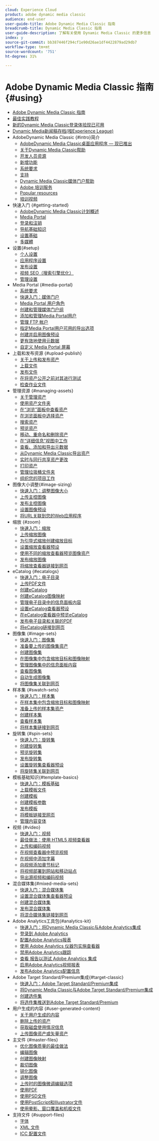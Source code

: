 ```yaml
---
cloud: Experience Cloud
product: adobe dynamic media classic
audience: end-user
user-guide-title: Adobe Dynamic Media Classic 指南
breadcrumb-title: Dynamic Media Classic 指南
user-guide-description: 了解有关使用 Dynamic Media Classic 的更多信息
index: y
source-git-commit: bb387446f294cf1e90d26ae1df4422879ad29db7
workflow-type: tm+mt
source-wordcount: '751'
ht-degree: 31%

---
```



# Adobe Dynamic Media Classic 指南 {#using}

+ [Adobe Dynamic Media Classic 指南](home.md)
+ [最佳实践教程](https://experienceleague.adobe.com/docs/experience-manager-learn/dynamic-media-classic-tutorial/overview.html)
+ [新的Dynamic Media Classic登录体验现已可用](new-ui-2020.md)
+ [Dynamic Media新闻稿存档(按Experience League)](dynamic-media-newsletter.md)
+ AdobeDynamic Media Classic {#intro}简介
   + [AdobeDynamic Media Classic桌面应用程序 — 现已推出](dynamic-media-classic-desktop-app.md)
   + [关于Dynamic Media Classic帮助](introduction.md)
   + [开发人员资源](developer-resources.md)
   + [新增功能](whats-new.md)
   + [系统要求](system-requirements.md)
   + [支持](support.md)
   + [Dynamic Media Classic媒体门户帮助](help-dmc-media-portal.md)
   + [Adobe 培训服务](training-services.md)
   + [Popular resources](popular-resources.md)
   + [培训视频](training-videos.md)
+ 快速入门 {#getting-started}
   + [AdobeDynamic Media Classic计划概述](dmc-platform-overview.md)
   + [Media Portal](media-portal.md)
   + [登录和注销](signing-out.md)
   + [导航基础知识](navigation-basics.md)
   + [设置基础](setup-basics.md)
   + [多媒體](rich-media.md)
+ 设置{#setup}
   + [个人设置](personal-setup.md)
   + [应用程序设置](application-setup.md)
   + [发布设置](publish-setup.md)
   + [视频 SEO（搜索引擎优化）](video-seo-search-engine-optimization.md)
   + [管理设置](administration-setup.md)
+ Media Portal {#media-portal}
   + [系统要求](system-requirements-1.md)
   + [快速入门：媒体门户](quick-start-media-portal-administration.md)
   + [Media Portal 用户角色](media-portal-user-roles.md)
   + [创建和管理媒体门户组](creating-media-portal-groups.md)
   + [添加和管理Media Portal用户](adding-media-portal-users.md)
   + [管理 FTP 帐户](ftp-accounts.md)
   + [指定Media Portal用户可用的导出选项](specifying-export-options-available-media.md)
   + [创建并启用图像预设](creating-enabling-image-presets.md)
   + [更有效地使用元数据](making-efficient-metadata.md)
   + [自定义 Media Portal 屏幕](customizing-media-portal-screen.md)
+ 上载和发布资源 {#upload-publish}
   + [关于上传和发布资产](about-asset-upload-publish.md)
   + [上载文件](uploading-files.md)
   + [发布文件](publishing-files.md)
   + [在将资产公开之前对其进行测试](testing-assets-making-them-public.md)
   + [检查作业文件](checking-job-files.md)
+ 管理资源 {#managing-assets}
   + [关于管理资产](about-managing-assets.md)
   + [使用资产文件夹](asset-folders.md)
   + [在“浏览”面板中查看资产](viewing-assets-browse-panel.md)
   + [在浏览面板中选择资产](selecting-assets-browse-panel.md)
   + [搜索资产](searching-assets.md)
   + [预览资产](previewing-asset.md)
   + [移动、重命名和删除资产](moving-renaming-deleting-assets.md)
   + [在“详细信息”视图中工作](detail-view.md)
   + [查看、添加和导出元数据](viewing-adding-exporting-metadata.md)
   + [从Dynamic Media Classic导出资产](exporting-assets-from-dmc.md)
   + [实时与同行共享资产更改](sharing-asset-changes-peers-real.md)
   + [打印资产](printing-assets.md)
   + [管理垃圾桶文件夹](trash-folder.md)
   + [组织您的项目工作](organizing-projects.md)
+ 图像大小调整{#image-sizing}
   + [快速入门：调整图像大小](quick-start-image-sizing.md)
   + [上传主控图像](uploading-master-images.md)
   + [发布主控图像](publishing-master-images.md)
   + [设置图像预设](setting-image-presets.md)
   + [将URL关联到您的Web应用程序](linking-urls-web-application.md)
+ 缩放 {#zoom}
   + [快速入门：缩放](quick-start-zoom.md)
   + [上传缩放图像](uploading-zoom-images.md)
   + [为引导式缩放创建缩放目标](creating-zoom-targets-guided-zoom.md)
   + [设置缩放查看器预设](setting-zoom-viewer-presets.md)
   + [使用不同的缩放查看器预览图像资产](previewing-image-assets-different-zoom.md)
   + [发布缩放图像](publishing-zoom-images.md)
   + [将缩放查看器链接到网页](linking-zoom-viewers-web-pages.md)
+ eCatalog {#ecatalogs}
   + [快速入门：电子目录](quick-start-ecatalog.md)
   + [上传PDF文件](uploading-pdf-files.md)
   + [创建eCatalog](creating-ecatalog.md)
   + [创建eCatalog图像映射](creating-ecatalog-image-maps.md)
   + [管理电子目录中的信息面板内容](info-panel-content-ecatalog.md)
   + [设置eCatalog查看器预设](setting-ecatalog-viewer-presets.md)
   + [在eCatalog查看器中预览eCatalog](previewing-ecatalogs-ecatalog-viewer.md)
   + [发布电子目录和关联的PDF](publishing-ecatalogs-associated-pdfs.md)
   + [将eCatalog链接到网页](linking-ecatalog-web-page.md)
+ 图像集 {#image-sets}
   + [快速入门：图像集](quick-start-image-sets.md)
   + [准备要上传的图像集资产](preparing-image-set-assets-upload.md)
   + [创建图像集](creating-image-set.md)
   + [在图像集中包含缩放目标和图像映射](including-zoom-targets-image-maps-image-sets.md)
   + [管理图像集中的信息面板内容](info-panel-content-image-sets.md)
   + [查看图像集](viewing-image-sets.md)
   + [自动生成图像集](automated-image-set-generation.md)
   + [将图像集关联到网页](linking-image-set-web-page.md)
+ 样本集 {#swatch-sets}
   + [快速入门：样本集](quick-start-swatch-sets.md)
   + [在样本集中包含缩放目标和图像映射](including-zoom-targets-image-maps-swatch-sets.md)
   + [准备上传的样本集资产](preparing-swatch-set-assets-upload.md)
   + [创建样本集](creating-swatch-set.md)
   + [查看样本集](viewing-swatch-sets.md)
   + [将样本集链接到网页](linking-swatch-set-web-page.md)
+ 旋转集 {#spin-sets}
   + [快速入门：旋转集](quick-start-spin-sets.md)
   + [创建旋转集](creating-spin-set.md)
   + [预览旋转集](previewing-spin-set.md)
   + [发布旋转集](publishing-spin-set.md)
   + [设置旋转集查看器预设](setting-spin-set-viewer-presets.md)
   + [将旋转集关联到网页](linking-spin-set-web-page.md)
+ 模板基础知识{#template-basics}
   + [快速入门：模板基础](quick-start-template-basics.md)
   + [上载模板文件](uploading-template-files.md)
   + [创建模板](creating-template.md)
   + [创建模板参数](creating-template-parameters.md)
   + [发布模板](publishing-templates.md)
   + [将模板链接至网页](linking-template-web-page.md)
   + [管理内容变体](content-variations.md)
+ 视频 {#video}
   + [快速入门：视频](quick-start-video.md)
   + [最佳做法：使用 HTML5 视频查看器](best-practice-using-html5-video.md)
   + [上传和编码视频](uploading-encoding-videos.md)
   + [在视频查看器中预览视频](previewing-videos-video-viewer.md)
   + [在视频中添加字幕](adding-captions-video.md)
   + [向视频添加章节标记](adding-chapter-markers-video.md)
   + [将视频部署到网站和移动站点](deploying-video-websites-mobile-sites.md)
   + [导出源视频和编码视频](exporting-source-encoded-videos.md)
+ 混合媒体集{#mixed-media-sets}
   + [快速入门：混合媒体集](quick-start-mixed-media-sets.md)
   + [设置混合媒体集查看器预设](setting-mixed-media-set-viewer.md)
   + [创建混合媒体集](creating-mixed-media-set.md)
   + [发布混合媒体集](publishing-mixed-media-set.md)
   + [将混合媒体集链接到网页](linking-mixed-media-set-web.md)
+ Adobe Analytics工具包{#analytics-kit}
   + [快速入门：将Dynamic Media Classic与Adobe Analytics集成](quick-start-integrating-dmc-analytics.md)
   + [登录到 Adobe Analytics](log-analytics.md)
   + [配置Adobe Analytics报表](configuring-analytics-reports.md)
   + [使用 Adobe Analytics 仪器包实施查看器](instrumenting-viewer-using-analytics-instrumentation.md)
   + [禁用Adobe Analytics跟踪](disabling-analytics-tracking.md)
   + [查看 报告以测试 Adobe Analytics 集成](testing-integration-viewing-analytics-report.md)
   + [启用Adobe Analytics视频报表](enabling-analytics-video-reports.md)
   + [发布Adobe Analytics配置信息](publishing-analytics-configuration-information.md)
+ Adobe Target Standard/Premium集成{#target-classic}
   + [快速入门：Adobe Target Standard/Premium集成](quick-start-target-integration.md)
   + [将Dynamic Media Classic与Adobe Target Standard/Premium集成](integrating-dmc-with-target.md)
   + [创建选件集](creating-offer-set.md)
   + [将选件集推送到Adobe Target Standard/Premium](pushing-offer-sets-target.md)
+ 用户生成的内容 {#user-generated-content}
   + [关于用户生成的内容](about-ugc.md)
   + [删除上传的资产](deleting-uploaded-asset.md)
   + [获取磁盘使用情况信息](getting-disk-usage-information.md)
   + [上传图像资产或矢量资产](uploading-image-asset-or-vector.md)
+ 主文件 {#master-files}
   + [优化图像质量的最佳做法](best-practices-optimizing-quality-images.md)
   + [编辑图像](editing-images.md)
   + [创建图像映射](creating-image-maps.md)
   + [裁切图像](cropping-image.md)
   + [锐化图像](sharpening-image.md)
   + [调整图像](adjusting-image.md)
   + [上传时的图像微调编辑选项](image-editing-options-upload.md)
   + [使用PDF](pdfs.md)
   + [使用PSD文件](psd-files.md)
   + [使用PostScript和Illustrator文件](postscript-illustrator-files.md)
   + [使用晕影、窗口覆盖和机柜文件](vignette-window-covering-cabinet-files.md)
+ 支持文件 {#support-files}
   + [字体](fonts.md)
   + [XML 文件](xml-files.md)
   + [ICC 配置文件](icc-profiles.md)

